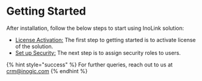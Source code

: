 # Getting Started

After installation, follow the below steps to start using InoLink solution:

* [License Activation:](https://docs.inogic.com/inolink/getting-started/license-activation) The first step to getting started is to activate license of the solution.
* [Set up Security:](https://docs.inogic.com/inolink/getting-started/license-activation) The next step is to assign security roles to users.

{% hint style="success" %}
For further queries, reach out to us at [crm@inogic.com](mailto:crm@inogic.com)
{% endhint %}

